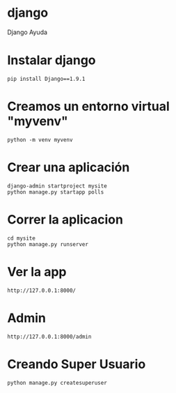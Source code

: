 # django
Django Ayuda

# Instalar django
```
pip install Django==1.9.1
```
# Creamos un entorno virtual "myvenv"
```
python -m venv myvenv
```

# Crear una aplicación
```
django-admin startproject mysite
python manage.py startapp polls
```

# Correr la aplicacion
```
cd mysite
python manage.py runserver
```
# Ver la app
```
http://127.0.0.1:8000/
```

# Admin
```
http://127.0.0.1:8000/admin
```

# Creando Super Usuario
```
python manage.py createsuperuser
```
